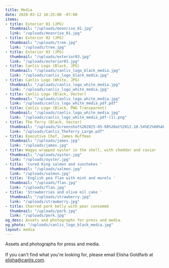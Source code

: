 ```yaml
---
title: Media
date: 2020-03-12 16:25:00 -07:00
items:
- title: Exterior 01 (JPG)
  thumbnail: "/uploads/moonrise_01.jpg"
  link: "/uploads/moonrise_01.jpg"
- title: Exterior 02 (JPG)
  thumbnail: "/uploads/tree.jpg"
  link: "/uploads/tree.jpg"
- title: Exterior 03 (JPG)
  thumbnail: "/uploads/exterior03.jpg"
  link: "/uploads/exterior03.jpg"
- title: Canlis Logo (Black, JPG)
  thumbnail: "/uploads/canlis_logo_black_media.jpg"
  link: "/uploads/canlis_logo_black_media.jpg"
- title: Canlis Logo (White, JPG)
  thumbnail: "/uploads/canlis_logo_white_media.jpg"
  link: "/uploads/canlis_logo_white_media.jpg"
- title: Canlis Logo (Black, Vector)
  thumbnail: "/uploads/canlis_logo_white_media.jpg"
  link: "/uploads/canlis_logo_white_media_pdf.pdf"
- title: Canlis Logo (Black, PNG Transparent)
  thumbnail: "/uploads/canlis_logo_white_media.jpg"
  link: "/uploads/canlis_logo_white_media_pdf-(1).png"
- title: The Terry (Black, Vector)
  thumbnail: "/uploads/Screenshot%202025-05-08%20at%2012.10.54%E2%80%AFPM.png"
  link: "/uploads/Canlis_TheTerry_Large.pdf"
- title: Executive Chef, James Huffman
  thumbnail: "/uploads/james.jpg"
  link: "/uploads/james.jpg"
- title: Wagyu wrapped oyster in the shell, with cheddar and caviar
  thumbnail: "/uploads/oyster.jpg"
  link: "/uploads/oyster.jpg"
- title: 'Cured King salmon and sunchokes '
  thumbnail: "/uploads/salmon.jpg"
  link: "/uploads/salmon.jpg"
- title: 'English pea flan with mint and morels '
  thumbnail: "/uploads/flan.jpg"
  link: "/uploads/flan.jpg"
- title: 'Strawberries and olive oil cake '
  thumbnail: "/uploads/strawberry.jpg"
  link: "/uploads/strawberry.jpg"
- title: Charred pork belly with pear consommé
  thumbnail: "/uploads/pork.jpg"
  link: "/uploads/pork.jpg"
og_desc: Assets and photographs for press and media.
og_photo: "/uploads/canlis_logo_black_media.jpg"
layout: media
---
```


Assets and photographs for press and media. <br><br>If you can't find what you're looking for, please email Elisha Goldfarb at [elisha@canlis.com](mailto:elisha@canlis.com).